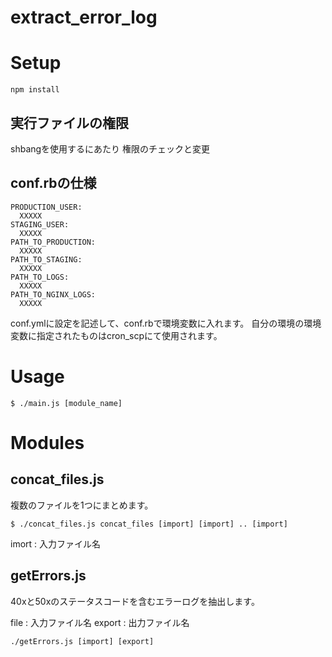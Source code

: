 extract_error_log
=================

# Setup
```
npm install
```

## 実行ファイルの権限
shbangを使用するにあたり
権限のチェックと変更


## conf.rbの仕様

```
PRODUCTION_USER:
  XXXXX
STAGING_USER:
  XXXXX
PATH_TO_PRODUCTION:
  XXXXX
PATH_TO_STAGING:
  XXXXX
PATH_TO_LOGS:
  XXXXX
PATH_TO_NGINX_LOGS:
  XXXXX

```

conf.ymlに設定を記述して、conf.rbで環境変数に入れます。
自分の環境の環境変数に指定されたものはcron_scpにて使用されます。



# Usage

```
$ ./main.js [module_name]
```


# Modules



## concat_files.js
複数のファイルを1つにまとめます。

```
$ ./concat_files.js concat_files [import] [import] .. [import]
```
imort : 入力ファイル名


## getErrors.js
40xと50xのステータスコードを含むエラーログを抽出します。

file : 入力ファイル名
export : 出力ファイル名

```
./getErrors.js [import] [export]
```


